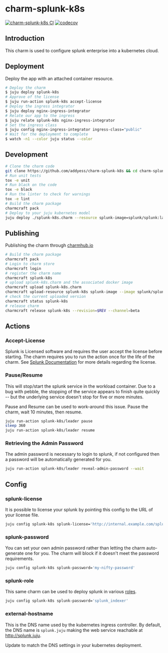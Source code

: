 # charm-splunk-k8s

[![charm-splunk-k8s CI](https://github.com/addyess/charm-splunk-k8s/actions/workflows/main.yml/badge.svg)](https://github.com/addyess/charm-splunk-k8s/actions/workflows/main.yml)
[![codecov](https://codecov.io/gh/addyess/charm-splunk-k8s/branch/main/graph/badge.svg?token=T27QYE2PCI)](https://codecov.io/gh/addyess/charm-splunk-k8s)

Introduction
------------
This charm is used to configure splunk enterprise into a kubernetes cloud.

Deployment
----------
Deploy the app with an attached container resource.
```bash
# Deploy the charm
$ juju deploy splunk-k8s
# Approve of the license
$ juju run-action splunk-k8s accept-license
# Deploy the ingress integrator
$ juju deploy nginx-ingress-integrator
# Relate our app to the ingress
$ juju relate splunk-k8s nginx-ingress-integrator
# Set the ingress class
$ juju config nginx-ingress-integrator ingress-class="public"
# Wait for the deployment to complete
$ watch -n1 --color juju status --color
```

Development
----------
```bash
# Clone the charm code
git clone https://github.com/addyess/charm-splunk-k8s && cd charm-splunk-k8s
# Run unit tests
tox -e unit
# Run black on the code
tox -e black
# Run the linter to check for warnings
tox -e lint
# Build the charm package
charmcraft pack
# Deploy to your juju kubernetes model
juju deploy ./splunk-k8s.charm --resource splunk-image=splunk/splunk:latest
```

Publishing
----------
Publishing the charm through [charmhub.io](https://juju.is/docs/sdk/publishing)
```bash
# Build the charm package
charmcraft pack
# Login to charm store
charmcraft login
# register the charm name
charmcraft splunk-k8s
# upload splunk-k8s.charm and the associated docker image
charmcraft upload splunk-k8s.charm
charmcraft upload-resource splunk-k8s splunk-image --image splunk/splunk:latest
# check the current uploaded version
charmcraft status splunk-k8s
# release charm
charmcraft release splunk-k8s --revision=$REV --channel=beta
```

Actions
----------

### Accept-License
Splunk is Licensed software and requires the user accept the license before starting.
The charm requires you to run the action once for the life of the charm. See 
[Splunk Documentation](https://docs.splunk.com/Documentation/Splunk/8.1.3/Admin/HowSplunklicensingworks) 
for more details regarding the license.

### Pause/Resume
This will stop/start the splunk service in the workload container. Due to a bug 
with pebble, the stopping of the service appears to finish quite quickly -- 
but the underlying service doesn't stop for five or more minutes. 

Pause and Resume can be used to work-around this issue. Pause the charm, 
wait 10 minutes, then resume.

```bash
juju run-action splunk-k8s/leader pause
sleep 360
juju run-action splunk-k8s/leader resume
```

### Retrieving the Admin Password
The admin password is necessary to login to splunk, if not configured then 
a password will be automatically generated for you. 
```bash
juju run-action splunk-k8s/leader reveal-admin-password --wait
```

Config
------

### splunk-license
It is possible to license your splunk by pointing this config to the URL of your
license file.
```bash
juju config splunk-k8s splunk-license='http://internal.example.com/splunk-license'
```

### splunk-password
You can set your own admin password rather than letting the charm auto-generate
one for you.  The charm will block if it doesn't meet the password requirements.
```bash
juju config splunk-k8s splunk-password='my-nifty-password'
```

### splunk-role
This same charm can be used to deploy splunk in various [roles](https://github.com/splunk/splunk-ansible/tree/develop/roles).
```bash
juju config splunk-k8s splunk-password='splunk_indexer'
```

### external-hostname
This is the DNS name used by the kubernetes ingress controller.  By default, 
the DNS name is `splunk.juju` making the web service reachable at http://splunk.juju.

Update to match the DNS settings in your kubernetes deployment. 

